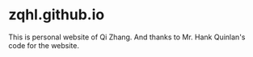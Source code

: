 zqhl.github.io
=====================
This is personal website of Qi Zhang.
And thanks to Mr. Hank Quinlan's code for the website.
